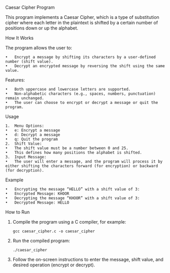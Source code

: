 Caesar Cipher Program

This program implements a Caesar Cipher, which is a type of substitution cipher where each letter in the plaintext is shifted by a certain number of positions down or up the alphabet.

How It Works

The program allows the user to:

	•	Encrypt a message by shifting its characters by a user-defined number (shift value).
	•	Decrypt an encrypted message by reversing the shift using the same value.

Features:

	•	Both uppercase and lowercase letters are supported.
	•	Non-alphabetic characters (e.g., spaces, numbers, punctuation) remain unchanged.
	•	The user can choose to encrypt or decrypt a message or quit the program.

Usage

	1.	Menu Options:
	•	e: Encrypt a message
	•	d: Decrypt a message
	•	q: Quit the program
	2.	Shift Value:
	•	The shift value must be a number between 0 and 25.
	•	This defines how many positions the alphabet is shifted.
	3.	Input Message:
	•	The user will enter a message, and the program will process it by either shifting the characters forward (for encryption) or backward (for decryption).

Example

	•	Encrypting the message “HELLO” with a shift value of 3:
	•	Encrypted Message: KHOOR
	•	Decrypting the message “KHOOR” with a shift value of 3:
	•	Decrypted Message: HELLO

How to Run
1.	Compile the program using a C compiler, for example:

		gcc caesar_cipher.c -o caesar_cipher


2.	Run the compiled program:

		./caesar_cipher


3.	Follow the on-screen instructions to enter the message, shift value, and desired operation (encrypt or decrypt).

